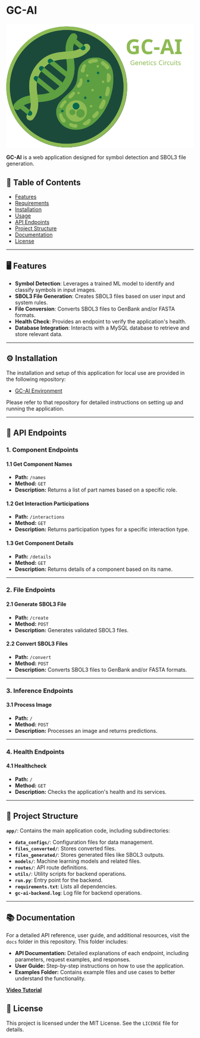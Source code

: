 # GC-AI 

![logo-GC-AI](docs/logo/GC-AI-FullLogo.svg)

**GC-AI** is a web application designed for symbol detection and SBOL3 file generation.

## 📖 Table of Contents

-  [Features](#features)
-  [Requirements](#requirements)
-  [Installation](#installation)
-  [Usage](#usage)
-  [API Endpoints](#api-endpoints)
-  [Project Structure](#project-structure)
-  [Documentation](#documentation)
-  [License](#license)

---

## 🖥️ Features

- **Symbol Detection**: Leverages a trained ML model to identify and classify symbols in input images.
- **SBOL3 File Generation**: Creates SBOL3 files based on user input and system rules.
- **File Conversion**: Converts SBOL3 files to GenBank and/or FASTA formats.
- **Health Check**: Provides an endpoint to verify the application's health.
- **Database Integration**: Interacts with a MySQL database to retrieve and store relevant data.

---

## ⚙️ Installation 

The installation and setup of this application for local use are provided in the following repository:

- [GC-AI Environment](https://github.com/cvtalrc/GC-AI-environment)

Please refer to that repository for detailed instructions on setting up and running the application.

---

## 🔗 API Endpoints

### 1. Component Endpoints

#### 1.1 Get Component Names
- **Path:** `/names`
- **Method:** `GET`
- **Description:** Returns a list of part names based on a specific role.

#### 1.2 Get Interaction Participations
- **Path:** `/interactions`
- **Method:** `GET`
- **Description:** Returns participation types for a specific interaction type.

#### 1.3 Get Component Details
- **Path:** `/details`
- **Method:** `GET`
- **Description:** Returns details of a component based on its name.

---

### 2. File Endpoints

#### 2.1 Generate SBOL3 File
- **Path:** `/create`
- **Method:** `POST`
- **Description:** Generates validated SBOL3 files.

#### 2.2 Convert SBOL3 Files
- **Path:** `/convert`
- **Method:** `POST`
- **Description:** Converts SBOL3 files to GenBank and/or FASTA formats.

---

### 3. Inference Endpoints

#### 3.1 Process Image
- **Path:** `/`
- **Method:** `POST`
- **Description:** Processes an image and returns predictions.

---

### 4. Health Endpoints

#### 4.1 Healthcheck
- **Path:** `/`
- **Method:** `GET`
- **Description:** Checks the application's health and its services.

---

## 📁 Project Structure

 **`app/`**: Contains the main application code, including subdirectories:
  -  **`data_configs/`**: Configuration files for data management.
  -  **`files_converted/`**: Stores converted files.
  -  **`files_generated/`**: Stores generated files like SBOL3 outputs.
  -  **`models/`**: Machine learning models and related files.
  -  **`routes/`**: API route definitions.
  -  **`utils/`**: Utility scripts for backend operations.
-  **`run.py`**: Entry point for the backend.
-  **`requirements.txt`**: Lists all dependencies.
-  **`gc-ai-backend.log`**: Log file for backend operations.

---

## 📚 Documentation

For a detailed API reference, user guide, and additional resources, visit the `docs` folder in this repository. This folder includes:

-  **API Documentation:** Detailed explanations of each endpoint, including parameters, request examples, and responses.
-  **User Guide:** Step-by-step instructions on how to use the application.
-  **Examples Folder:** Contains example files and use cases to better understand the functionality.

[**Video Tutorial**](https://drive.google.com/file/d/1RuKLGXI1q8kWlBau8AR73cHA5y5vItGI/view?usp=sharing)

## 📝 License

This project is licensed under the MIT License. See the `LICENSE` file for details.
